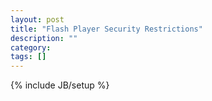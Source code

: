 ```yaml
---
layout: post
title: "Flash Player Security Restrictions"
description: ""
category: 
tags: []
---
```

{% include JB/setup %}
